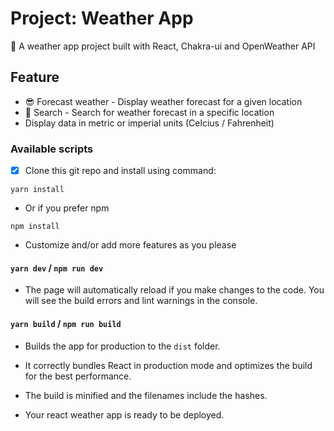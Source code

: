 # Project: Weather App

🚀 A weather app project built with React, Chakra-ui and OpenWeather API

## Feature

- 😎 Forecast weather - Display weather forecast for a given location
- 🤖 Search - Search for weather forecast in a specific location
- Display data in metric or imperial units (Celcius / Fahrenheit)

### Available scripts
- [x] Clone this git repo and install using command: 

```
yarn install
```
- Or if you prefer npm
```
npm install
```

- Customize and/or add more features as you please

#### `yarn dev` / `npm run dev`

- The page will automatically reload if you make changes to the code.
You will see the build errors and lint warnings in the console.

#### `yarn build` / `npm run build`

- Builds the app for production to the `dist` folder.
- It correctly bundles React in production mode and optimizes the build for the best performance.

- The build is minified and the filenames include the hashes.

- Your react weather app is ready to be deployed.

